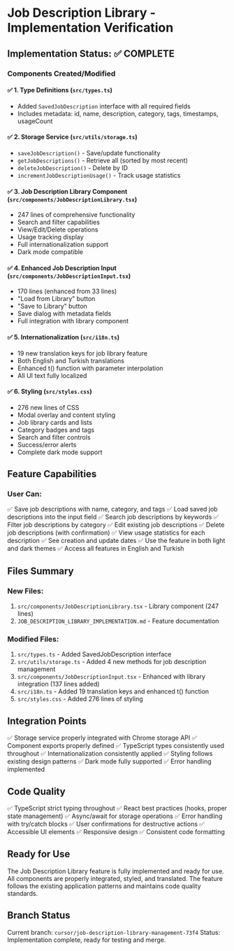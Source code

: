 # Job Description Library - Implementation Verification

## Implementation Status: ✅ COMPLETE

### Components Created/Modified

#### ✅ 1. Type Definitions (`src/types.ts`)
- Added `SavedJobDescription` interface with all required fields
- Includes metadata: id, name, description, category, tags, timestamps, usageCount

#### ✅ 2. Storage Service (`src/utils/storage.ts`)
- `saveJobDescription()` - Save/update functionality
- `getJobDescriptions()` - Retrieve all (sorted by most recent)
- `deleteJobDescription()` - Delete by ID
- `incrementJobDescriptionUsage()` - Track usage statistics

#### ✅ 3. Job Description Library Component (`src/components/JobDescriptionLibrary.tsx`)
- 247 lines of comprehensive functionality
- Search and filter capabilities
- View/Edit/Delete operations
- Usage tracking display
- Full internationalization support
- Dark mode compatible

#### ✅ 4. Enhanced Job Description Input (`src/components/JobDescriptionInput.tsx`)
- 170 lines (enhanced from 33 lines)
- "Load from Library" button
- "Save to Library" button
- Save dialog with metadata fields
- Full integration with library component

#### ✅ 5. Internationalization (`src/i18n.ts`)
- 19 new translation keys for job library feature
- Both English and Turkish translations
- Enhanced t() function with parameter interpolation
- All UI text fully localized

#### ✅ 6. Styling (`src/styles.css`)
- 276 new lines of CSS
- Modal overlay and content styling
- Job library cards and lists
- Category badges and tags
- Search and filter controls
- Success/error alerts
- Complete dark mode support

## Feature Capabilities

### User Can:
✅ Save job descriptions with name, category, and tags
✅ Load saved job descriptions into the input field
✅ Search job descriptions by keywords
✅ Filter job descriptions by category
✅ Edit existing job descriptions
✅ Delete job descriptions (with confirmation)
✅ View usage statistics for each description
✅ See creation and update dates
✅ Use the feature in both light and dark themes
✅ Access all features in English and Turkish

## Files Summary

### New Files:
1. `src/components/JobDescriptionLibrary.tsx` - Library component (247 lines)
2. `JOB_DESCRIPTION_LIBRARY_IMPLEMENTATION.md` - Feature documentation

### Modified Files:
1. `src/types.ts` - Added SavedJobDescription interface
2. `src/utils/storage.ts` - Added 4 new methods for job description management
3. `src/components/JobDescriptionInput.tsx` - Enhanced with library integration (137 lines added)
4. `src/i18n.ts` - Added 19 translation keys and enhanced t() function
5. `src/styles.css` - Added 276 lines of styling

## Integration Points

✅ Storage service properly integrated with Chrome storage API
✅ Component exports properly defined
✅ TypeScript types consistently used throughout
✅ Internationalization consistently applied
✅ Styling follows existing design patterns
✅ Dark mode fully supported
✅ Error handling implemented

## Code Quality

✅ TypeScript strict typing throughout
✅ React best practices (hooks, proper state management)
✅ Async/await for storage operations
✅ Error handling with try/catch blocks
✅ User confirmations for destructive actions
✅ Accessible UI elements
✅ Responsive design
✅ Consistent code formatting

## Ready for Use

The Job Description Library feature is fully implemented and ready for use. All components are properly integrated, styled, and translated. The feature follows the existing application patterns and maintains code quality standards.

## Branch Status

Current branch: `cursor/job-description-library-management-73f4`
Status: Implementation complete, ready for testing and merge.
